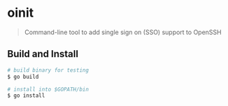 # oinit
> Command-line tool to add single sign on (SSO) support to OpenSSH

## Build and Install

```sh
# build binary for testing
$ go build

# install into $GOPATH/bin
$ go install
```